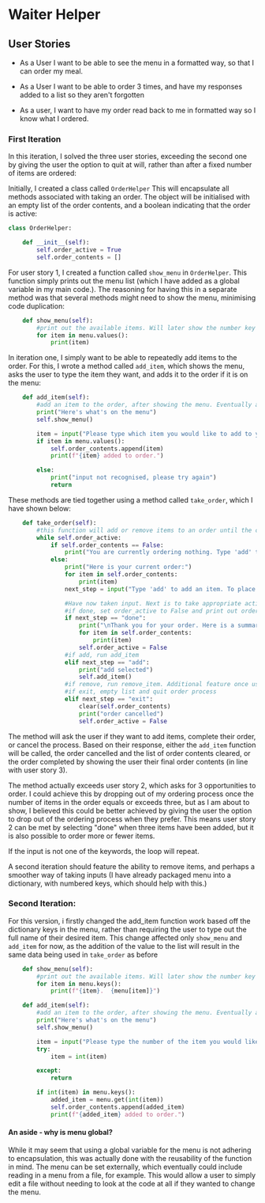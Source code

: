 # Waiter Helper

## User Stories

- As a User I want to be able to see the menu in a formatted way, so that I can order my meal.


- As a User I want to be able to order 3 times, and have my responses added to a list so they aren't forgotten

- As a user, I want to have my order read back to me in formatted way so I know what I ordered.

### First Iteration

In this iteration, I solved the three user stories, exceeding the second one by giving the user the option to quit at will, rather than after a fixed number of items are ordered:

Initially, I created a class called ```OrderHelper``` This will encapsulate all methods associated with taking an order. The object will be initialised with an empty list of the order contents, and a boolean indicating that the order is active:

```python
class OrderHelper:

    def __init__(self):
        self.order_active = True
        self.order_contents = []
```

For user story 1, I created a function called ```show_menu``` in ```OrderHelper```. This function simply prints out the menu list (which I have added as a global variable in my main code.). The reasoning for having this in a separate method was that several methods might need to show the menu, minimising code duplication:

```python
    def show_menu(self):
        #print out the available items. Will later show the number key as well for easier user selection.
        for item in menu.values():
            print(item)
```

In iteration one, I simply want to be able to repeatedly add items to the order. For this, I wrote a method called ```add_item```, which shows the menu, asks the user to type the item they want, and adds it to the order if it is on the menu:

```python
    def add_item(self):
        #add an item to the order, after showing the menu. Eventually add functionality to select number from dictionary.
        print("Here's what's on the menu")
        self.show_menu()

        item = input("Please type which item you would like to add to your order. Type 'nothing' to add nothing: ")
        if item in menu.values():
            self.order_contents.append(item)
            print(f"{item} added to order.")

        else:
            print("input not recognised, please try again")
            return
```

These methods are tied together using a method called ```take_order```, which I have shown below:

```python
    def take_order(self):
        #this function will add or remove items to an order until the customer states they are happy with their order, or abort the order process
        while self.order_active:
            if self.order_contents == False:
                print("You are currently ordering nothing. Type 'add' to add items, or 'exit' to exit: ")
            else:
                print("Here is your current order:")
                for item in self.order_contents:
                    print(item)
                next_step = input("Type 'add' to add an item. To place your order, type 'done', or 'exit' to quit the order process: ")

                #Have now taken input. Next is to take appropriate action with list.
                #if done, set order_active to False and print out order.
                if next_step == "done":
                    print("\nThank you for your order. Here is a summary:")
                    for item in self.order_contents:
                        print(item)
                    self.order_active = False
                #if add, run add_item
                elif next_step == "add":
                    print("add selected")
                    self.add_item()
                #if remove, run remove_item. Additional feature once user stories done.
                #if exit, empty list and quit order process
                elif next_step == "exit":
                    clear(self.order_contents)
                    print("order cancelled")
                    self.order_active = False
```
The method will ask the user if they want to add items, complete their order, or cancel the process. Based on their response, either the ```add_item``` function will be called, the order cancelled and the list of order contents cleared, or the order completed by showing the user their final order contents (in line with user story 3).

The method actually exceeds user story 2, which asks for 3 opportunities to order. I could achieve this by dropping out of my ordering process once the number of items in the order equals or exceeds three, but as I am about to show, I believed this could be better achieved by giving the user the option to drop out of the ordering process when they prefer. This means user story 2 can be met by selecting "done" when three items have been added, but it is also possible to order more or fewer items.

If the input is not one of the keywords, the loop will repeat.

A second iteration should feature the ability to remove items, and perhaps a smoother way of taking inputs (I have already packaged menu into a dictionary, with numbered keys, which should help with this.)

### Second Iteration:

For this version, i firstly changed the add_item function work based off the dictionary keys in the menu, rather than requiring the user to type out the full name of their desired item. This change affected only ```show_menu``` and ```add_item``` for now, as the addition of the value to the list will result in the same data being used in ```take_order``` as before

```python
    def show_menu(self):
        #print out the available items. Will later show the number key as well for easier user selection.
        for item in menu.keys():
            print(f"{item}.  {menu[item]}")

    def add_item(self):
        #add an item to the order, after showing the menu. Eventually add functionality to select number from dictionary.
        print("Here's what's on the menu")
        self.show_menu()

        item = input("Please type the number of the item you would like to add to your order. Otherwise, hit enter to continue: ")
        try:
            item = int(item)

        except:
            return

        if int(item) in menu.keys():
            added_item = menu.get(int(item))
            self.order_contents.append(added_item)
            print(f"{added_item} added to order.")
```

#### An aside - why is menu global?

While it may seem that using a global variable for the menu is not adhering to encapsulation, this was actually done with the reusability of the function in mind. The menu can be set externally, which eventually could include reading in a menu from a file, for example. This would allow a user to simply edit a file without needing to look at the code at all if they wanted to change the menu.


